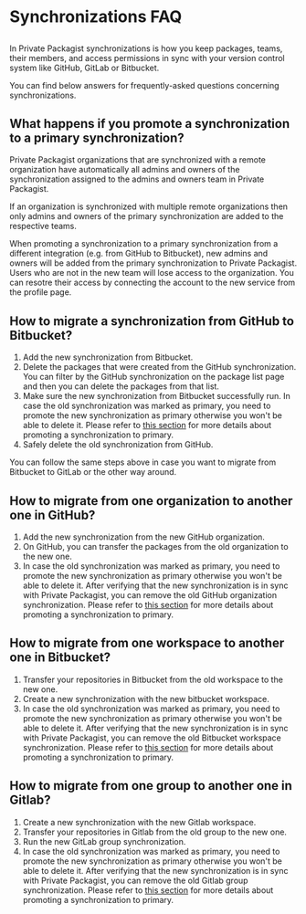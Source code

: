 # Synchronizations FAQ
##

In Private Packagist synchronizations is how you keep packages, teams, their members, and access permissions in sync with your version control system like GitHub, GitLab or Bitbucket.

You can find below answers for frequently-asked questions concerning synchronizations.

## What happens if you promote a synchronization to a primary synchronization?

Private Packagist organizations that are synchronized with a remote organization have automatically all admins and owners of the synchronization assigned to the admins and owners team in Private Packagist.

If an organization is synchronized with multiple remote organizations then only admins and owners of the primary synchronization are added to the respective teams.

When promoting a synchronization to a primary synchronization from a different integration (e.g. from GitHub to Bitbucket), new admins and owners will be added from the primary synchronization to Private Packagist.
Users who are not in the new team will lose access to the organization. You can resotre their access by connecting the account to the new service from the profile page.

## How to migrate a synchronization from GitHub to Bitbucket?

1. Add the new synchronization from Bitbucket.
2. Delete the packages that were created from the GitHub synchronization. You can filter by the GitHub synchronization on the package list page and then you can delete the packages from that list.
3. Make sure the new synchronization from Bitbucket successfully run. In case the old synchronization was marked as primary, you need to promote the new synchronization as primary otherwise you won't be able to delete it. Please refer to [this section](#what-happens-if-you-promote-a-synchronization-to-a-primary-synchronization) for more details about promoting a synchronization to primary.
4. Safely delete the old synchronization from GitHub.

You can follow the same steps above in case you want to migrate from Bitbucket to GitLab or the other way around.

## How to migrate from one organization to another one in GitHub?

1. Add the new synchronization from the new GitHub organization.
2. On GitHub, you can transfer the packages from the old organization to the new one.
3. In case the old synchronization was marked as primary, you need to promote the new synchronization as primary otherwise you won't be able to delete it. After verifying that the new synchronization is in sync with Private Packagist, you can remove the old GitHub organization synchronization. Please refer to [this section](#what-happens-if-you-promote-a-synchronization-to-a-primary-synchronization) for more details about promoting a synchronization to primary.

## How to migrate from one workspace to another one in Bitbucket?

1. Transfer your repositories in Bitbucket from the old workspace to the new one.
2. Create a new synchronization with the new bitbucket workspace.
3. In case the old synchronization was marked as primary, you need to promote the new synchronization as primary otherwise you won't be able to delete it. After verifying that the new synchronization is in sync with Private Packagist, you can remove the old Bitbucket workspace synchronization. Please refer to [this section](#what-happens-if-you-promote-a-synchronization-to-a-primary-synchronization) for more details about promoting a synchronization to primary.

## How to migrate from one group to another one in Gitlab?

1. Create a new synchronization with the new Gitlab workspace.
2. Transfer your repositories in Gitlab from the old group to the new one.
3. Run the new GitLab group synchronization.
4. In case the old synchronization was marked as primary, you need to promote the new synchronization as primary otherwise you won't be able to delete it. After verifying that the new synchronization is in sync with Private Packagist, you can remove the old Gitlab group synchronization. Please refer to [this section](#what-happens-if-you-promote-a-synchronization-to-a-primary-synchronization) for more details about promoting a synchronization to primary.
